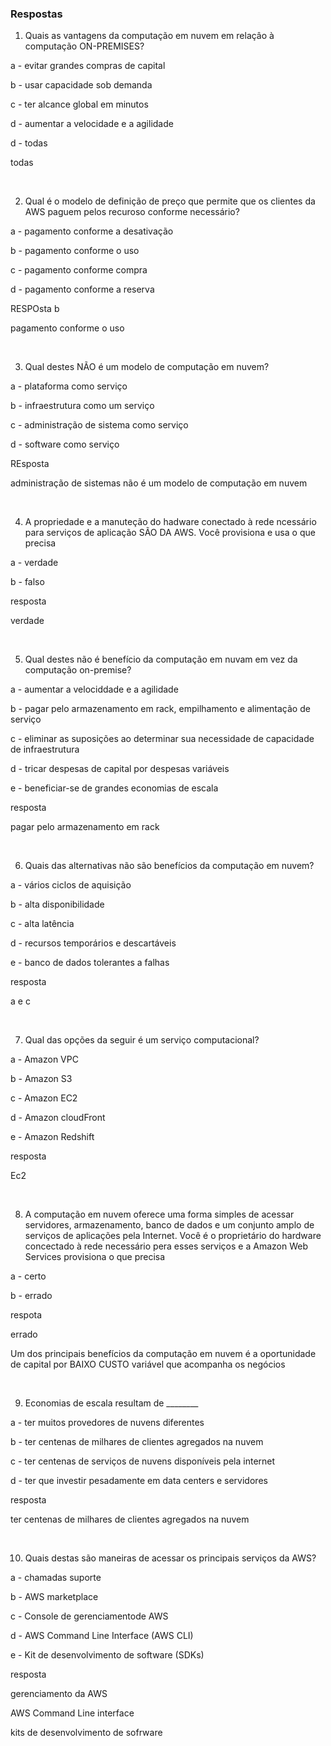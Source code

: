 ### Respostas

1. Quais as vantagens da computação em nuvem em relaçâo à computação ON-PREMISES?

a - evitar grandes compras de capital

b - usar capacidade sob demanda

c - ter alcance global em minutos

d - aumentar a velocidade e a agilidade

d - todas

todas

&nbsp;

2. Qual é o modelo de definição de preço que permite que os clientes da AWS paguem pelos recuroso conforme necessário?

 a - pagamento conforme a desativação

 b - pagamento conforme o uso

 c - pagamento conforme compra

 d - pagamento conforme a reserva

 RESPOsta b  

 pagamento conforme o uso

 &nbsp;

 3. Qual destes NÃO  é um modelo de computação em nuvem?

 a - plataforma como serviço

 b - infraestrutura como um serviço

 c - administração de sistema como serviço

 d - software como serviço

 REsposta 

 administração de sistemas não é um modelo de computação em nuvem

 &nbsp;

 4. A propriedade e a manuteção do hadware conectado à rede ncessário para serviços de aplicação SÃO DA AWS. Você provisiona e usa o que precisa

 a - verdade

 b - falso

 resposta 

 verdade

 &nbsp;

 5. Qual destes não é benefício da computação em nuvam em vez da computação on-premise?

 a - aumentar a velociddade e a agilidade

 b - pagar pelo armazenamento em rack, empilhamento e alimentação de serviço

 c - eliminar as suposições ao determinar sua necessidade de capacidade de infraestrutura

 d - tricar despesas de capital por despesas variáveis

 e - beneficiar-se de grandes economias de escala
 
 resposta 

 pagar pelo armazenamento em rack

 &nbsp;

 6. Quais das alternativas não são benefícios da computação em nuvem?

 a - vários ciclos de aquisição

 b - alta disponibilidade

 c - alta latência

 d - recursos temporários e descartáveis

 e - banco de dados tolerantes a falhas

 resposta 

 a e c

 &nbsp;

 7. Qual das opções da seguir é um serviço computacional?

 a - Amazon VPC

 b - Amazon S3

 c - Amazon EC2
 
 d - Amazon cloudFront

 e - Amazon Redshift

 resposta 

 Ec2

 &nbsp;

 8. A computação em nuvem oferece uma forma simples de acessar servidores, armazenamento, banco de dados e um conjunto amplo de serviços de aplicações pela Internet. Você é o proprietário do hardware concectado à rede necessário pera esses serviços e a Amazon Web Services provisiona o que precisa

 a - certo

 b - errado

 respota

errado

Um dos principais benefícios da computação em nuvem é a oportunidade de capital por BAIXO CUSTO variável que acompanha os negócios

&nbsp;

9. Economias de escala resultam de ________

a - ter muitos provedores de nuvens diferentes

b - ter centenas de milhares de clientes agregados na nuvem

c - ter centenas de serviços de nuvens disponíveis pela internet

d - ter que investir pesadamente em data centers e servidores

resposta

ter centenas de milhares de clientes agregados na nuvem

&nbsp;

10. Quais destas são maneiras de acessar os principais serviços da AWS?

a - chamadas suporte

b - AWS marketplace

c - Console de gerenciamentode AWS

d - AWS Command Line Interface (AWS CLI)

e - Kit de desenvolvimento de software (SDKs)

resposta

gerenciamento da AWS

AWS Command Line interface

kits de desenvolvimento de sofrware


